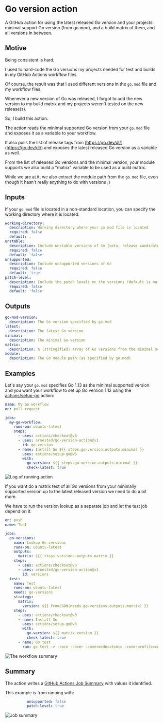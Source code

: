 # Go version action

A GitHub action for using the latest released Go version and your
projects minimal support Go version (from go.mod), and a build matrix
of them, and all versions in between.

## Motive

Being consistent is hard.

I used to hard-code the Go versions my projects needed for test and
builds in my GitHub Actions workflow files.

Of course, the result was that I used different versions in the
`go.mod` file and my workflow files.

Whenever a new version of Go was released, I forgot to add the new
version to my build matrix and my projects weren't tested on the new
release(s).

So, I build this action.

The action reads the minimal supported Go version from your `go.mod`
file and exposes it as a variable to your workflow.

It also pulls the list of release tags from
[https://go.dev/dl/](https://go.dev/dl/) and exposes the latest
released Go version as a variable as well.

From the list of released Go versions and the minimal version, your
module supports we also build a "matrix" variable to be used as a
build matrix.

While we are at it, we also extract the module path from the `go.mod`
file, even though it hasn't really anything to do with versions ;)

## Inputs

If your `go mod` file is located in a non-standard location, you can
specify the working directory where it is located:

```yaml
working-directory:
  description: Working directory where your go.mod file is located
  required: false
  default: .
unstable:
  description: Include unstable versions of Go (beta, release candidates)
  required: false
  default: 'false'
unsupported:
  description: Include unsupported versions of Go
  required: false
  default: 'true'
patch-level:
  description: Include the patch levels on the versions (default is major.minor)
  required: false
  default: 'false'
```

## Outputs

```yaml
go-mod-version:
  description: The Go version specified by go.mod
latest:
  description: The latest Go version
minimal:
  description: The minimal Go version
matrix:
  description: A (stringified) array of Go versions from the minimal supported version to the latest released version
module:
  description: The Go module path (as specified by go.mod)
```

## Examples

Let's say your `go.mod` specifies Go 1.13 as the minimal supported
version and you want your workflow to set up Go version 1.13 using the
[actions/setup-go](https://github.com/actions/setup-go) action:

```yaml
name: My Go workflow
on: pull_request

jobs:
  my-go-workflow:
    runs-on: ubuntu-latest
    steps:
      - uses: actions/checkout@v3
      - uses: arnested/go-version-action@v1
        id: go-version
      - name: Install Go ${{ steps.go-version.outputs.minimal }}
        uses: actions/setup-go@v3
        with:
          go-version: ${{ steps.go-version.outputs.minimal }}
          check-latest: true
```

![Log of running action](docs/action-run.png)

If you want do a matrix test of all Go versions from your minimally
supported version up to the latest released version we need to do a
bit more.

We have to run the version lookup as a separate job and let the test
job depend on it:

```yaml
on: push
name: Test

jobs:
  go-versions:
    name: Lookup Go versions
    runs-on: ubuntu-latest
    outputs:
      matrix: ${{ steps.versions.outputs.matrix }}
    steps:
      - uses: actions/checkout@v3
      - uses: arnested/go-version-action@v1
        id: versions
  test:
    name: Test
    runs-on: ubuntu-latest
    needs: go-versions
    strategy:
      matrix:
        version: ${{ fromJSON(needs.go-versions.outputs.matrix) }}
    steps:
      - uses: actions/checkout@v3
      - name: Install Go
        uses: actions/setup-go@v3
        with:
          go-version: ${{ matrix.version }}
          check-latest: true
      - name: Go test
        run: go test -v -race -cover -covermode=atomic -coverprofile=coverage.txt ./...
```

![The workflow summary](docs/action-matrix-summary.png)

## Summary

The action writes a [GitHub Actions Job
Summary](https://github.blog/2022-05-09-supercharging-github-actions-with-job-summaries/)
with values it identified.

This example is from running with:
```yaml
          unsupported: false
          patch-level: true
```

![Job summary](docs/job-summary.png)
